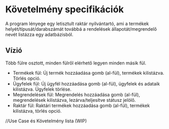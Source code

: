 ﻿# Követelmény specifikációk
A program lényege egy letisztult raktár nyilvántartó, ami a termékek helyét/típusát/darabszámát továbbá a rendelések állapotát/megrendelő nevét listázza egy adatbázisból.

## Vízió
Több fülre osztott, minden fülről elérhető legyen minden másik fül.

 - Termékek fül: Új termék hozzáadása gomb (al-fül), termékek kilistázva. Törlés opció.
- Ügyfelek fül: Új ügyfél hozzáadása gomb (al-fül), ügyfelek és adataik kilistázva. Ügyfelek törlése.
- Megrendelések fül: Megrendelés hozzáadása gomb (al-fül), megrendelések kilistázva, lezárva/teljesítve státusz jelölő.
- Raktár fül: Raktári termékek hozzáadása gomb (al-fül), termékek kilistázva, törlés opció.

//Use Case és Követelmény lista (WIP)

